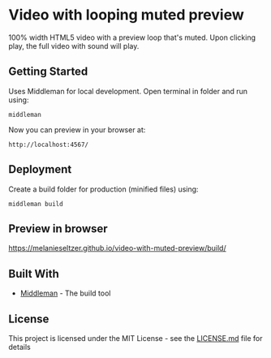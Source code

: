 # Video with looping muted preview
100% width HTML5 video with a preview loop that's muted. Upon clicking play, the full video with sound will play.

## Getting Started
Uses Middleman for local development. Open terminal in folder and run using:
```
middleman
```
Now you can preview in your browser at:

```
http://localhost:4567/
```

## Deployment
Create a build folder for production (minified files) using:

```
middleman build
```

## Preview in browser
https://melanieseltzer.github.io/video-with-muted-preview/build/

## Built With
* [Middleman](https://middlemanapp.com/) - The build tool

## License
This project is licensed under the MIT License - see the [LICENSE.md](LICENSE.md) file for details
